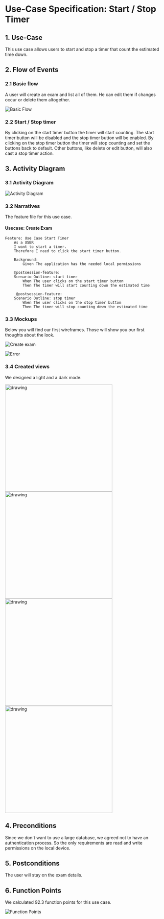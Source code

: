 # Use-Case Specification: Start / Stop Timer

## 1. Use-Case
This use case allows users to start and stop a timer that count the estimated time down.

## 2. Flow of Events
### 2.1 Basic flow
A user will create an exam and list all of them. He can edit them if changes occur or delete them altogether.

![Basic Flow](https://github.com/nEXam-App/nEXam-doc/blob/main/diagrams/basic%20flow.jpg)

### 2.2 Start / Stop timer
By clicking on the start timer button the timer will start counting. The start timer button will be disabled and the stop timer button will be enabled. By clicking on the stop timer button the timer will stop counting and set the buttons back to default. 
Other buttons, like delete or edit button, will also cast a stop timer action.

## 3. Activity Diagram
### 3.1 Activity Diagram
![Activity Diagram](https://github.com/nEXam-App/nEXam-doc/blob/bc15f070dcdfbce8f52901afdc50dbbf4994b986/diagrams/activity%20diagram/nEXam-activity%20diagram%20(start%20stop%20timer).jpg)

### 3.2 Narratives
The feature file for this use case.
#### Usecase: Create Exam
```Gherkin
Feature: Use Case Start Timer
    As a USER 
    I want to start a timer.
    Therefore I need to click the start timer button.

    Background:
        Given The application has the needed local permissions

    @postsession-feature:
    Scenario Outline: start timer
        When The user clicks on the start timer button
        Then The timer will start counting down the estimated time 

     @postsession-feature:
    Scenario Outline: stop timer
        When The user clicks on the stop timer button
        Then The timer will stop counting down the estimated time
```

### 3.3 Mockups

Below you will find our first wireframes. Those will show you our first thoughts about the look.

![Create exam](https://github.com/nEXam-App/nEXam-doc/blob/main/wireframes/create%20edit%20exam.PNG)

![Error](https://github.com/nEXam-App/nEXam-doc/blob/main/wireframes/error.PNG)

### 3.4 Created views

We designed a light and a dark mode.

<img src="https://github.com/nEXam-App/nEXam-doc/blob/main/wireframes/timerStarted_light.png" alt="drawing" width="350"/>
<img src="https://github.com/nEXam-App/nEXam-doc/blob/main/wireframes/timerStopped_light.png" alt="drawing" width="350"/>
<img src="https://github.com/nEXam-App/nEXam-doc/blob/main/wireframes/timerStarted_dark.png" alt="drawing" width="350"/>
<img src="https://github.com/nEXam-App/nEXam-doc/blob/main/wireframes/timerStarted_dark.png" alt="drawing" width="350"/>

## 4. Preconditions

Since we don't want to use a large database, we agreed not to have an authentication process. So the only requirements are read and write permissions on the local device.

## 5. Postconditions
The user will stay on the exam details.

## 6. Function Points
We calculated 92.3 function points for this use case.

![Function Points](https://github.com/nEXam-App/nEXam-doc/blob/bc15f070dcdfbce8f52901afdc50dbbf4994b986/diagrams/FP/FPSetExamFinished.PNG)
